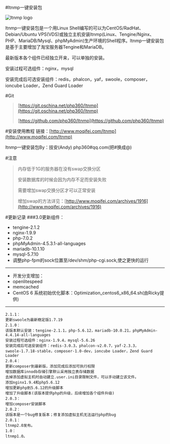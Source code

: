 #ltnmp一键安装包

![ltnmp logo](http://static.oschina.net/uploads/space/2016/0120/115109_yi4W_1412792.gif)

ltnmp一键安装包是一个用Linux Shell编写的可以为CentOS/RadHat、Debian/Ubuntu VPS(VDS)或独立主机安装ltnmp(Linux、Tengine/Nginx、PHP、MariaDB/Mysql、phpMyAdmin)生产环境的Shell程序。ltnmp一键安装包是基于主要增加了淘宝服务器Tengine和MariaDB。

最新版本各个组件已经独立开来，可以单独的安装。

安装过程可选组件：nginx，mysql

安装完成后可选安装组件：redis，phalcon，yaf，swoole，composer，ioncube Loader，Zend Guard Loader


#Git
> [https://git.oschina.net/php360/ltnmp](https://git.oschina.net/php360/ltnmp)
>
> [https://github.com/php360/ltnmp](https://github.com/php360/ltnmp)

#安装使用教程
链接：[http://www.moqifei.com/ltnmp](http://www.moqifei.com/ltnmp)

ltnmp一键安装包By：技安(Andy) php360#qq.com(把#换成@)

#注意
> 内存低于1G的服务器在没有swap交换分区
>
> 安装数据库的时候会因为内存不足而安装失败
>
> 需要增加swap交换分区才可以正常安装
>
> 增加swap的方法详见：[http://www.moqifei.com/archives/1916](http://www.moqifei.com/archives/1916)

#更新记录
###3.0更新组件：
* tengine-2.1.2
* nginx-1.9.9
* php-7.0.2
* phpMyAdmin-4.5.3.1-all-languages
* mariadb-10.1.10
* mysql-5.7.10
* 调整php-fpm的sock位置至/dev/shm/php-cgi.sock,使之更快的运行

---
* 开发分支增加：
* openlitespeed
* memcached
* CentOS 6 系统初始优化脚本：Optimization_centos6_x86_64.sh(由Ricky提供)

---
    2.1.1：
    更新swoole为最新稳定版1.7.19
    2.1.0：
    该版本默认安装：tengine-2.1.1，php-5.6.12，mariadb-10.0.21，phpMyAdmin-4.4.14-all-languages
    安装过程可选组件：nginx-1.9.4，mysql-5.6.26
    安装完成后可选安装组件：redis-3.0.3，phalcon-v2.0.7，yaf-2.3.3，
    swoole-1.7.18-stable，composer-1.0-dev，ioncube Loader，Zend Guard Loader
    2.0.4：
    更新composer到最新版，添加完成后添加可执行权限
    增加数据库innodb存储引擎默认采用独立表存储数据
    去掉添加虚拟主机时自动建立.user.ini目录限制文件，可以手动建立该文件。
    添加nginx1.9.4和php5.6.12
    增加更新php到5.6.12的升级脚本
    增加了升级脚本(该版本提供php的升级，后续增加各个组件升级)
    2.0.3：
    增加composer安装脚本
    2.0.2：
    该版本是一个bug修复版本；修复添加虚拟主机无法运行php的bug
    2.0.1：
    ltnmp2.0发布。
    1.0：
    ltnmp1.0。
